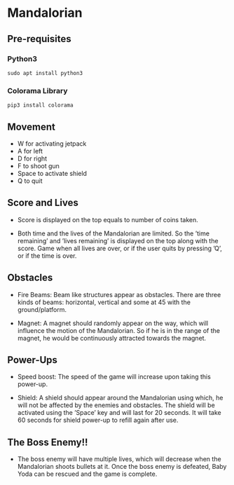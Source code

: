 # Mandalorian

## Pre-requisites
### Python3
    sudo apt install python3
### Colorama Library
    pip3 install colorama

## Movement
 - W for activating jetpack
 - A for left
 - D for right
 - F to shoot gun
 - Space to activate shield
 - Q to quit

## Score and Lives
 - Score is displayed on the top equals to number of coins taken.

 - Both time and the lives of the Mandalorian are limited. So the ’time remaining’ and ’lives remaining’ is displayed on the top along with the score. Game when all lives are over, or if the user quits by pressing ’Q’, or if the time is over.

## Obstacles 

 - Fire Beams: Beam like structures appear as obstacles. There are three kinds of beams: horizontal, vertical and some at 45 with the ground/platform. 

 - Magnet: A magnet should randomly appear on the way, which will influence the motion of the
    Mandalorian. So if he is in the range of the magnet, he would be continuously attracted towards
    the magnet.

## Power-Ups 

 - Speed boost: The speed of the game will increase upon taking this power-up. 
 
 - Shield: A shield should appear around the Mandalorian using which, he will not be affected by the enemies and obstacles. The shield will be activated using the ’Space’ key and will last for 20 seconds. It will take 60 seconds for shield power-up to refill again after use.

## The Boss Enemy!! 

 - The boss enemy will have multiple lives, which will decrease when the Mandalorian shoots bullets at it. Once the boss enemy is defeated, Baby Yoda can be rescued and the game is complete.